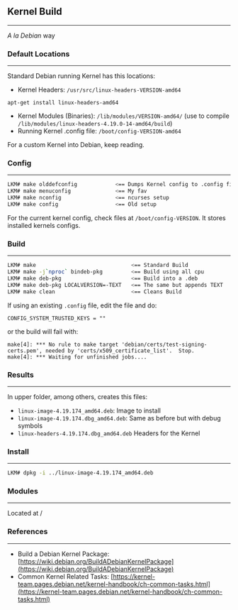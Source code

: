 ## Kernel Build
---
_A la Debian_ way

### Default Locations
---
Standard Debian running Kernel has this locations:

- Kernel Headers: `/usr/src/linux-headers-VERSION-amd64`

```markup
apt-get install linux-headers-amd64
```
- Kernel Modules (Binaries): `/lib/modules/VERSION-amd64/` (use to compile `/lib/modules/linux-headers-4.19.0-14-amd64/build`)
- Running Kernel .config file: `/boot/config-VERSION-amd64`

For a custom Kernel into Debian, keep reading.

### Config
---
```bash
LKM# make olddefconfig            <== Dumps Kernel config to .config file
LKM# make menuconfig              <== My fav
LKM# make nconfig                 <== ncurses setup
LKM# make config                  <== Old setup
```
For the current kernel config, check files at `/boot/config-VERSION`. It stores installed kernels configs. 

### Build 
---
```bash
LKM# make                              <== Standard Build
LKM# make -j`nproc` bindeb-pkg         <== Build using all cpu
LKM# make deb-pkg                      <== Build into a .deb
LKM# make deb-pkg LOCALVERSION=-TEXT   <== The same but appends TEXT
LKM# make clean                        <== Cleans Build
```
If using an existing `.config` file, edit the file and do:
```markup
CONFIG_SYSTEM_TRUSTED_KEYS = ""
```
or the build will fail with:
```markup
make[4]: *** No rule to make target 'debian/certs/test-signing-certs.pem', needed by 'certs/x509_certificate_list'.  Stop.
make[4]: *** Waiting for unfinished jobs....
```
### Results
---
In upper folder, among others, creates this files:
- `linux-image-4.19.174_amd64.deb`: Image to install
- `linux-image-4.19.174.dbg_amd64.deb`: Same as before but with debug symbols
- `linux-headers-4.19.174.dbg_amd64.deb` Headers for the Kernel

### Install
---
```bash
LKM# dpkg -i ../linux-image-4.19.174_amd64.deb
```
### Modules
---
Located at /
### References
---
- Build a Debian Kernel Package: [https://wiki.debian.org/BuildADebianKernelPackage](https://wiki.debian.org/BuildADebianKernelPackage)
- Common Kernel Related Tasks: [https://kernel-team.pages.debian.net/kernel-handbook/ch-common-tasks.html](https://kernel-team.pages.debian.net/kernel-handbook/ch-common-tasks.html)

